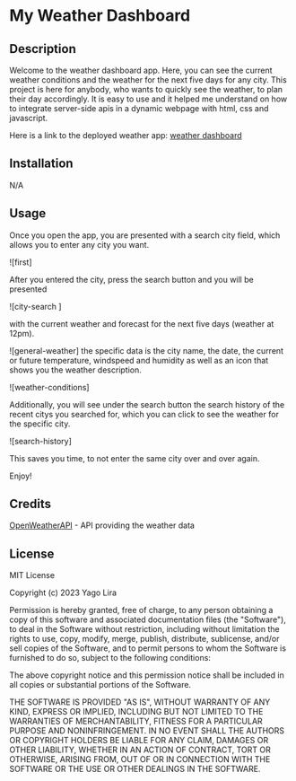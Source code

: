 # My Weather Dashboard

## Description

Welcome to the weather dashboard app. Here, you can see the current weather conditions and the weather for the next five days for any city.
This project is here for anybody, who wants to quickly see the weather, to plan their day accordingly.
It is easy to use and it helped me understand on how to integrate server-side apis in a dynamic webpage with html, css and javascript.

Here is a link to the deployed weather app: [weather dashboard](file:///C:/Users/yagol/OneDrive/%C3%81rea%20de%20Trabalho/assignments/modulo6/index.html)

## Installation

N/A

## Usage

Once you open the app, you are presented with a search city field, which allows you to enter any city you want.

![first]

After you entered the city, press the search button and you will be presented

![city-search ]

with the current weather and forecast for the next five days (weather at 12pm).

![general-weather]
the specific data is the city name, the date, the current or future temperature, windspeed and humidity as well as an icon that shows you the weather description.

![weather-conditions]

Additionally, you will see under the search button the search history of the recent citys you searched for, which you can click to see the weather for the specific city.

![search-history]

This saves you time, to not enter the same city over and over again.

Enjoy!


## Credits

[OpenWeatherAPI](https://openweathermap.org/forecast5) - API providing the weather data

## License

MIT License

Copyright (c) 2023 Yago Lira

Permission is hereby granted, free of charge, to any person obtaining a copy of this software and associated documentation files (the "Software"), to deal in the Software without restriction, including without limitation the rights to use, copy, modify, merge, publish, distribute, sublicense, and/or sell copies of the Software, and to permit persons to whom the Software is furnished to do so, subject to the following conditions:

The above copyright notice and this permission notice shall be included in all copies or substantial portions of the Software.

THE SOFTWARE IS PROVIDED "AS IS", WITHOUT WARRANTY OF ANY KIND, EXPRESS OR IMPLIED, INCLUDING BUT NOT LIMITED TO THE WARRANTIES OF MERCHANTABILITY, FITNESS FOR A PARTICULAR PURPOSE AND NONINFRINGEMENT. IN NO EVENT SHALL THE AUTHORS OR COPYRIGHT HOLDERS BE LIABLE FOR ANY CLAIM, DAMAGES OR OTHER LIABILITY, WHETHER IN AN ACTION OF CONTRACT, TORT OR OTHERWISE, ARISING FROM, OUT OF OR IN CONNECTION WITH THE SOFTWARE OR THE USE OR OTHER DEALINGS IN THE SOFTWARE.

